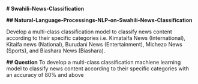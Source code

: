 **# Swahili-News-Classification**




**## Natural-Language-Processings-NLP-on-Swahili-News-Classification**




Develop a multi-class classification model to classify news content according to their specific categories i.e. Kimataifa News (International), Kitaifa news (National), Burudani News (Entertainment), Michezo News (Sports), and Biashara News (Biashara).





**## Question**
To develop a multi-class classification machiene learning model to classify news content according to their specific categories with an accuracy of 80% and above
